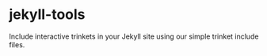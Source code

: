 jekyll-tools
============

Include interactive trinkets in your Jekyll site using our simple trinket include files.
